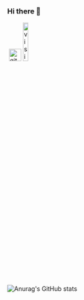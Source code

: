 ### Hi there 👋
<a href="https://www.linkedin.com/in/nazifaltintas/" rel="nofollow"><img src="https://camo.githubusercontent.com/a493f6833f99fb3c85788d6d9305e6b7a42b838e5ee5d138fd9a8214a7e77472/68747470733a2f2f696d672e736869656c64732e696f2f62616467652f6c696e6b6564696e2d2532333030373742352e7376673f267374796c653d666f722d7468652d6261646765266c6f676f3d6c696e6b6564696e266c6f676f436f6c6f723d7768697465" alt="" data-canonical-src="https://img.shields.io/badge/linkedin-%230077B5.svg?&amp;style=for-the-badge&amp;logo=linkedin&amp;logoColor=white" style="max-width: 100%;"></a>
<a href="https://github.com/NazifAltintas/" rel="nofollow"> <img src="https://user-images.githubusercontent.com/94930605/160260064-ff3aa908-cbfd-4350-ab28-a26a0b7a1819.png" alt="github_pages" height="28.5" style="max-width: 100%;"></a>
<a target="_blank" rel="noopener noreferrer nofollow" href="https://camo.githubusercontent.com/471614536f7bf176433b502d17f9f8297ddf9d19c5d345bb659211621bf8875a/68747470733a2f2f6b6f6d617265762e636f6d2f67687076632f3f757365726e616d653d6564612d636c61727573776179"><img src="https://camo.githubusercontent.com/471614536f7bf176433b502d17f9f8297ddf9d19c5d345bb659211621bf8875a/68747470733a2f2f6b6f6d617265762e636f6d2f67687076632f3f757365726e616d653d6564612d636c61727573776179" alt="visitor counter" width="15%" data-canonical-src="https://komarev.com/ghpvc/?username=NazifAltintas" style="max-width: 100%;"></a>


<!--
**NazifAltintas/NazifAltintas** is a ✨ _special_ ✨ repository because its `README.md` (this file) appears on your GitHub profile.

Here are some ideas to get you started:

- 🔭 I’m currently working on ...
- 🌱 I’m currently learning ...
- 👯 I’m looking to collaborate on ...
- 🤔 I’m looking for help with ...
- 💬 Ask me about ...
- 📫 How to reach me: ...
- 😄 Pronouns: ...
- ⚡ Fun fact: ...
-->

![Anurag's GitHub stats](https://github-readme-stats.vercel.app/api?username=NazifAltintas&show_icons=true&theme=tokyonight)
 

